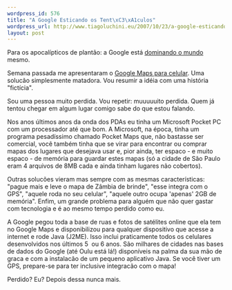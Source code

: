 ```yaml
--- 
wordpress_id: 576
title: "A Google Esticando os Tent\xC3\xA1culos"
wordpress_url: http://www.tiagoluchini.eu/2007/10/23/a-google-esticando-os-tentaculos/
layout: post
---
```

Para os apocalípticos de plantão: a Google está <a href="http://www.tiagoluchini.eu/2007/08/21/google/">dominando o mundo</a> mesmo.

Semana passada me apresentaram o <a href="http://www.google.com/gmm" target="_blank">Google Maps para celular</a>. Uma solucão simplesmente matadora. Vou resumir a idéia com uma história "fictícia".

Sou uma pessoa muito perdida. Vou repetir: muuuuuito perdida. Quem já tentou chegar em algum lugar comigo sabe do que estou falando.

Nos anos últimos anos da onda dos PDAs eu tinha um Microsoft Pocket PC com um processador até que bom. A Microsoft, na época, tinha um programa pesadíssimo chamado Pocket Maps que, não bastasse ser comercial, você também tinha que se virar para encontrar ou comprar mapas dos lugares que desejava usar e, pior ainda, ter espaco - e muito espaco - de memória para guardar estes mapas (só a cidade de São Paulo eram 4 arquivos de 8MB cada e ainda tinham lugares não cobertos).

Outras solucões vieram mas sempre com as mesmas características: "pague mais e leve o mapa de Zâmbia de brinde", "esse integra com o GPS", "aquele roda no seu celular", "aquele outro ocupa 'apenas' 2GB de memória". Enfim, um grande problema para alguém que não quer gastar com tecnologia e é ao mesmo tempo perdido como eu.

A Google pegou toda a base de ruas e fotos de satélites online que ela tem no Google Maps e disponibilizou para qualquer dispositivo que acesse a internet e rode Java (J2ME). Isso inclui praticamente todos os celulares desenvolvidos nos últimos 5  ou 6 anos. São milhares de cidades nas bases de dados do Google (até Oulu está lá!) disponíveis na palma da sua mão de graca e com a instalacão de um pequeno aplicativo Java. Se você tiver um GPS, prepare-se para ter inclusive integracão com o mapa!

Perdido? Eu? Depois dessa nunca mais.

